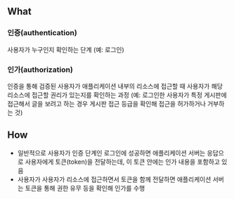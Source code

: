 
## What

### 인증(authentication)
사용자가 누구인지 확인하는 단계 (예: 로그인)

### 인가(authorization)
인증을 통해 검증된 사용자가 애플리케이션 내부의 리소스에 접근할 때 사용자가 해당 리소스에 접근할 권리가 있는지를 확인하는 과정 (예: 로그인한 사용자가 특정 게시판에 접근해서 글을 보려고 하는 경우 게시판 접근 등급을 확인해 접근을 허가하거나 거부하는 것)

## How
- 일반적으로 사용자가 인증 단계인 로그인에 성공하면 애플리케이션 서버는 응답으로 사용자에게 토큰(token)을 전달하는데, 이 토큰 안에는 인가 내용을 포함하고 있음
- 사용자가 사용자가 리소스에 접근하면서 토큰을 함께 전달하면 애플리케이션 서버는 토큰을 통해 권한 유무 등을 확인해 인가를 수행